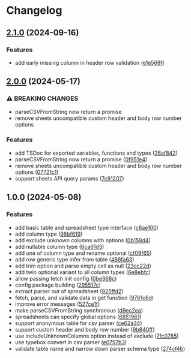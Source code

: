# Changelog

## [2.1.0](https://github.com/Th1nkK1D/sheethuahua/compare/2.0.0...2.1.0) (2024-09-16)

### Features

- add early missing column in header row validation ([e1e568f](https://github.com/Th1nkK1D/sheethuahua/commit/e1e568f95e2b6b5c494257bb1be9d10db686c15a))

## [2.0.0](https://github.com/Th1nkK1D/sheethuahua/compare/1.0.0...2.0.0) (2024-05-17)

### ⚠ BREAKING CHANGES

- parseCSVFromString now return a promise
- remove sheets uncompatible custom header and body row number options

### Features

- add TSDoc for exported variables, functions and types ([26af842](https://github.com/Th1nkK1D/sheethuahua/commit/26af8425e18318e91c8a381fe82c0ca3f90a8a92))
- parseCSVFromString now return a promise ([0f951e4](https://github.com/Th1nkK1D/sheethuahua/commit/0f951e44e8f883c11c589509fade40102bd76167))
- remove sheets uncompatible custom header and body row number options ([07721c1](https://github.com/Th1nkK1D/sheethuahua/commit/07721c14ab1129ca7d0cdb62bb5d08e2e0bf8c57))
- support sheets API query params ([7c91207](https://github.com/Th1nkK1D/sheethuahua/commit/7c91207758589ff256bf8af0d00193077d73484e))

## 1.0.0 (2024-05-08)

### Features

- add basic table and spreadsheet type interface ([c6ae100](https://github.com/Th1nkK1D/sheethuahua/commit/c6ae1005c2fbbf7d94ea28f499d022817ca4f4ef))
- add column type ([96bf619](https://github.com/Th1nkK1D/sheethuahua/commit/96bf6193d6dbd925787f7b193f816b65e6ec89e1))
- add exclude unknown columns with options ([0b158d4](https://github.com/Th1nkK1D/sheethuahua/commit/0b158d4c662cf5ea95d62bbade8b643b6da6bccf))
- add nullable column type ([6ca61d3](https://github.com/Th1nkK1D/sheethuahua/commit/6ca61d3009f9876c27a4116b6fb8c3355a2515cc))
- add one of column type and rename optional ([cf09f65](https://github.com/Th1nkK1D/sheethuahua/commit/cf09f657201197f8aa019cfb1041c48272c7ad56))
- add row generic type infer from table ([486fa63](https://github.com/Th1nkK1D/sheethuahua/commit/486fa632d2b5afbb46e385cb78e59cdb0a50664d))
- add trim option and parse empty cell as null ([23cc22d](https://github.com/Th1nkK1D/sheethuahua/commit/23cc22d45f5d412bd3d81bae568a382f169e3dec))
- add twin optional variant to all column types ([6e8ebfc](https://github.com/Th1nkK1D/sheethuahua/commit/6e8ebfcc9f8d67d992b93c4600837c6eed2b670e))
- allow passing fetch init config ([0be368c](https://github.com/Th1nkK1D/sheethuahua/commit/0be368c1495ccb3f6682494d54bf3e2ddb823277))
- config package building ([295517c](https://github.com/Th1nkK1D/sheethuahua/commit/295517c1c242f8f931ae923d333a2ba1be346376))
- extract parser out of spreadsheet ([925ffd2](https://github.com/Th1nkK1D/sheethuahua/commit/925ffd2bc3ee79c9b37d340f03b0f98ce0f31568))
- fetch, parse, and validate data in get function ([9761c6d](https://github.com/Th1nkK1D/sheethuahua/commit/9761c6d9194e57b4b854126655c9e830fc17f08c))
- improve error messages ([527ce1f](https://github.com/Th1nkK1D/sheethuahua/commit/527ce1f2356e933ea2e7a17259c7b1cfc5631c71))
- make parseCSVFromString synchronous ([d9ec2ea](https://github.com/Th1nkK1D/sheethuahua/commit/d9ec2ea30f60ba87794046fe66702d1920cdcd66))
- spreadsheets can specify global options ([6851961](https://github.com/Th1nkK1D/sheethuahua/commit/685196128d1118c59c4c6c04e73fc4ef0deea2aa))
- support anonymous table for csv parser ([ce62a34](https://github.com/Th1nkK1D/sheethuahua/commit/ce62a34c34e021878b2405ce51a1cb37b2e1ab39))
- support custom header and body row number ([9b840ff](https://github.com/Th1nkK1D/sheethuahua/commit/9b840ffcf0741d0977ffbd765eb2ceb3a901668c))
- use includeUnknownColumns option instead of exclude ([7fc0785](https://github.com/Th1nkK1D/sheethuahua/commit/7fc0785ad0ab3fac477d1dbd800e9325b7f15ac4))
- use typebox convert in csv parser ([e0757b3](https://github.com/Th1nkK1D/sheethuahua/commit/e0757b3445103410b66d9ae59f1bef6b2fc42cc5))
- validate table name and narrow down parser schema type ([274cf4b](https://github.com/Th1nkK1D/sheethuahua/commit/274cf4b5eb8ceae1d9c176733e96caa2b826c218))
